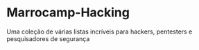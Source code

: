 # Marrocamp-Hacking
Uma coleção de várias listas incríveis para hackers, pentesters e pesquisadores de segurança
